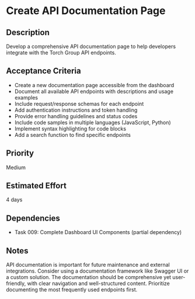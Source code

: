 # Create API Documentation Page

## Description
Develop a comprehensive API documentation page to help developers integrate with the Torch Group API endpoints.

## Acceptance Criteria
- Create a new documentation page accessible from the dashboard
- Document all available API endpoints with descriptions and usage examples
- Include request/response schemas for each endpoint
- Add authentication instructions and token handling
- Provide error handling guidelines and status codes
- Include code samples in multiple languages (JavaScript, Python)
- Implement syntax highlighting for code blocks
- Add a search function to find specific endpoints

## Priority
Medium

## Estimated Effort
4 days

## Dependencies
- Task 009: Complete Dashboard UI Components (partial dependency)

## Notes
API documentation is important for future maintenance and external integrations. Consider using a documentation framework like Swagger UI or a custom solution. The documentation should be comprehensive yet user-friendly, with clear navigation and well-structured content. Prioritize documenting the most frequently used endpoints first. 